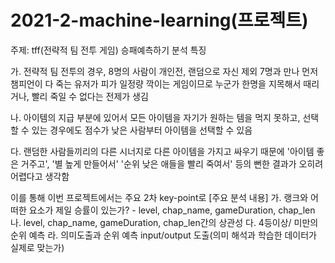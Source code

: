 # 2021-2-machine-learning(프로젝트)

주제: tff(전략적 팀 전투 게임) 승패예측하기
분석 특징

가. 전략적 팀 전투의 경우, 8명의 사람이 개인전, 랜덤으로 자신 제외 7명과 만나 
먼저 챔피언이 다 죽는 유저가 피가 일정량 깍이는 게임이므로 누군가 한명을 지목해서 때리거나,
빨리 죽일 수 없다는 전제가 생김

나. 아이템의 지급 부분에 있어서 모든 아이템을 자기가 원하는 템을 먹지 못하고, 
선택 할 수 있는 경우에도 점수가 낮은 사람부터 아이템을 선택할 수 있음

다. 랜덤한 사람들끼리의 다른 시너지로 다른 아이템을 가지고 싸우기 때문에 '아이템 좋은 거주고', 
'별 높게 만들어서' '순위 낮은 애들을 빨리 죽여서' 등의 뻔한 결과가 오히려 어렵다고 생각함

이를 통해 이번 프로젝트에서는 주요 2차 key-point로
[주요 분석 내용]
가. 랭크와 어떠한 요소가 제일 승률이 있는가? - level, chap_name, gameDuration, chap_len
나. level, chap_name, gameDuration, chap_len간의 상관성
다. 4등이상/ 미만의 순위 예측
라. 의미도출과 순위 예측 input/output 도출(의미 해석과 학습한 데이터가 실제로 맞는가)
